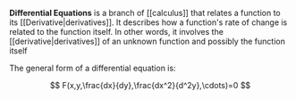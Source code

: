 **Differential Equations** is a branch of [[calculus]] that relates a function to its [[Derivative|derivatives]]. It describes how a function's rate of change is related to the function itself. In other words, it involves the [[derivative|derivatives]] of an unknown function and possibly the function itself

The general form of a differential equation is:

$$
F(x,y,\frac{dx}{dy}​,\frac{dx^2}{d^2y}​,\cdots)=0
$$

